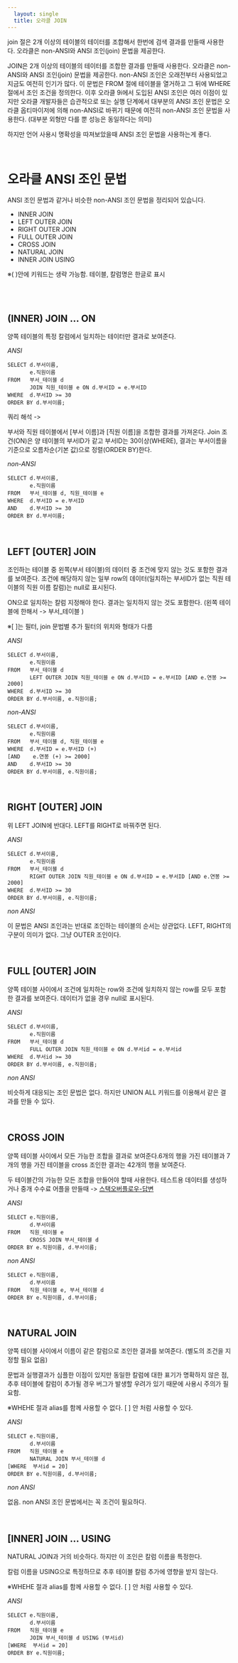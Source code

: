 ```yaml
---
  layout: single
  title: 오라클 JOIN
---
```


join 절은 2개 이상의 테이블의 테이터를 조합해서 한번에 검색 결과를 만들때 사용한다. 오라클은 non-ANSI와 ANSI 조인(join) 문법을 제공한다.



JOIN은 2개 이상의 테이블의 테이터를 조합한 결과를 만들때 사용한다. 오라클은 non-ANSI와 ANSI 조인(join) 문법을 제공한다. non-ANSI 조인은 오래전부터 사용되었고 지금도 여전히 인기가 많다. 이 문법은 FROM 절에 테이블을 열거하고 그 뒤에 WHERE 절에서 조인 조건을 정의한다. 이후 오라클 9i에서 도입된 ANSI 조인은 여러 이점이 있지만 오라클 개발자들은 습관적으로 또는 실행 단계에서 대부분의 ANSI 조인 문법은 오라클 옵티마이저에 의해 non-ANSI로 바뀌기 때문에 여전히 non-ANSI 조인 문법을 사용한다. (대부분 외형만 다를 뿐 성능은 동일하다는 의미)

하지만 언어 사용시 명확성을 따져보았을때 ANSI 조인 문법을 사용하는게 좋다.

<br>

# 오라클 ANSI 조인 문법

ANSI 조인 문법과 같거나 비슷한 non-ANSI 조인 문법을 정리되어 있습니다.

- INNER JOIN
- LEFT OUTER JOIN
- RIGHT OUTER JOIN
- FULL OUTER JOIN
- CROSS JOIN
- NATURAL JOIN
- INNER JOIN USING 

※( )안에 키워드는 생략 가능함. 테이블, 칼럼명은 한글로 표시

<br>

<br>

## (INNER) JOIN ... ON

양쪽 테이블의 특정 칼럼에서 일치하는 테이터만 결과로 보여준다.

*ANSI*

```
SELECT d.부서이름,
       e.직원이름
FROM   부서_테이블 d
       JOIN 직원_테이블 e ON d.부서ID = e.부서ID
WHERE  d.부서ID >= 30
ORDER BY d.부서이름;
```

쿼리 해석 ->

 부서와 직원 테이블에서 [부서 이름]과 [직원 이름]을 조합한 결과를 가져온다. Join 조건(ON)은 양 테이블의 부서ID가 같고 부서ID는 30이상(WHERE), 결과는 부서이름을 기준으로 오름차순(기본 값)으로 정렬(ORDER BY)한다.

*non-ANSI*

```
SELECT d.부서이름,
       e.직원이름
FROM   부서_테이블 d, 직원_테이블 e
WHERE  d.부서ID = e.부서ID
AND    d.부서ID >= 30
ORDER BY d.부서이름;
```

<br>

## LEFT [OUTER] JOIN

조인하는 테이블 중 왼쪽(부서 테이블)의 데이터 중 조건에 맞지 않는 것도 포함한 결과를 보여준다. 조건에 해당하지 않는 일부 row의 데이터(일치하는 부서ID가 없는 직원 테이블의 직원 이름 칼럼)는 null로 표시된다.

ON으로 일치하는 칼럼 지정해야 한다. 결과는 일치하지 않는 것도 포함한다. (왼쪽 테이블에 한해서 -> 부서_테이블 )

※[ ]는 필터, join 문법별 추가 필터의 위치와 형태가 다름

*ANSI*

```
SELECT d.부서이름,
       e.직원이름     
FROM   부서_테이블 d
       LEFT OUTER JOIN 직원_테이블 e ON d.부서ID = e.부서ID [AND e.연봉 >= 2000]
WHERE  d.부서ID >= 30
ORDER BY d.부서이름, e.직원이름;
```

*non-ANSI*

```
SELECT d.부서이름,
       e.직원이름      
FROM   부서_테이블 d, 직원_테이블 e
WHERE  d.부서ID = e.부서ID (+) 
[AND    e.연봉 (+) >= 2000]
AND    d.부서ID >= 30
ORDER BY d.부서이름, e.직원이름;
```

<br>

## RIGHT [OUTER] JOIN

위 LEFT JOIN에 반대다. LEFT를 RIGHT로 바꿔주면 된다. 

*ANSI*

```
SELECT d.부서이름,
       e.직원이름     
FROM   부서_테이블 d
       RIGHT OUTER JOIN 직원_테이블 e ON d.부서ID = e.부서ID [AND e.연봉 >= 2000]
WHERE  d.부서ID >= 30
ORDER BY d.부서이름, e.직원이름;
```

*non ANSI*

이 문법은 ANSI 조인과는 반대로 조인하는 테이블의 순서는 상관없다. LEFT, RIGHT의 구분이 의미가 없다. 그냥 OUTER 조인이다.

<br>

## FULL [OUTER] JOIN

양쪽 테이블 사이에서 조건에 일치하는 row와 조건에 일치하지 않는 row를 모두 포함한 결과를 보여준다. 데이터가 없을 경우 null로 표시된다.

*ANSI*

```
SELECT d.부서이름,
       e.직원이름     
FROM   부서_테이블 d
       FULL OUTER JOIN 직원_테이블 e ON d.부서id = e.부서id
WHERE  d.부서id >= 30
ORDER BY d.부서이름, e.직원이름;
```

*non ANSI*

비슷하게 대응되는 조인 문법은 없다. 하지만 UNION ALL 키워드를 이용해서 같은 결과를 만들 수 있다.

<br>

## CROSS JOIN

양쪽 테이블 사이에서 모든 가능한 조합을 결과로 보여준다.6개의 행을 가진 테이블과 7개의 행을 가진 테이블을 cross 조인한 결과는 42개의 행을 보여준다.

두 테이블간의 가능한 모든 조합을 만들어야 할때 사용한다.  테스트용 데이터를 생성하거나 중개 수수료 어플을 만들때 -> [스택오버플로우-답변](https://stackoverflow.com/a/220042)

*ANSI*

```
SELECT e.직원이름,
       d.부서이름
FROM   직원_테이블 e
       CROSS JOIN 부서_테이블 d
ORDER BY e.직원이름, d.부서이름;
```

*non ANSI*

```
SELECT e.직원이름,
       d.부서이름
FROM   직원_테이블 e, 부서_테이블 d
ORDER BY e.직원이름, d.부서이름;
```

<br>

## NATURAL JOIN

양쪽 테이블 사이에서 이름이 같은 칼럼으로 조인한 결과를 보여준다. (별도의 조건을 지정할 필요 없음)

문법과 실행결과가 심플한 이점이 있지만 동일한 칼럼에 대한 표기가 명확하지 않은 점, 추후 테이블에 칼럼이 추가될 경우 버그가 발생할 우려가 있기 때문에 사용시 주의가 필요함.

※WHEHE 절과 alias를 함께 사용할 수 없다. [ ] 안 처럼 사용할 수 있다.

*ANSI*

```
SELECT e.직원이름,
       d.부서이름
FROM   직원_테이블 e
       NATURAL JOIN 부서_테이블 d
[WHERE  부서id = 20]
ORDER BY e.직원이름, d.부서이름;
```

*non ANSI*

없음. non ANSI 조인 문법에서는 꼭 조건이 필요하다.

<br>

## [INNER] JOIN ... USING

NATURAL JOIN과 거의 비슷하다. 하지만 이 조인은 칼럼 이름을 특정한다.

칼럼 이름을 USING으로 특정하므로 추후 테이블 칼럼 추가에 영향을 받지 않는다. 

※WHEHE 절과 alias를 함께 사용할 수 없다. [ ] 안 처럼 사용할 수 있다.

*ANSI*

```
SELECT e.직원이름,
       d.부서이름
FROM   직원_테이블 e
       JOIN 부서_테이블 d USING (부서id)
[WHERE  부서id = 20]
ORDER BY e.직원이름;
```

